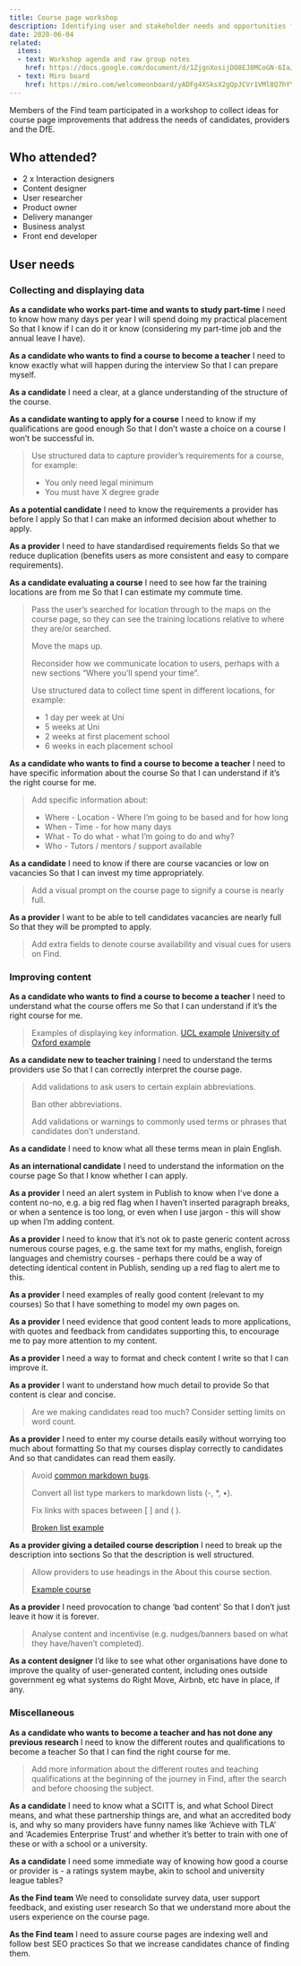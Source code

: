 ```yaml
---
title: Course page workshop
description: Identifying user and stakeholder needs and opportunities for course page improvements
date: 2020-06-04
related:
  items:
  - text: Workshop agenda and raw group notes
    href: https://docs.google.com/document/d/1ZjgnXosijDO8EJ8MCoGN-6IaJXNu0_A225oY1QqaCmo/edit?usp=sharing
  - text: Miro board
    href: https://miro.com/welcomeonboard/yADFg4XSksX2gQpJCVr1VMl8Q7hYYV0TaDUKObyCYuZp2Mam2b1K65efFUBhEY3b
---
```


Members of the Find team participated in a workshop to collect ideas for course page improvements that address the needs of candidates, providers and the DfE.
 
## Who attended?

* 2 x Interaction designers
* Content designer
* User researcher
* Product owner
* Delivery mananger
* Business analyst
* Front end developer

## User needs

### Collecting and displaying data

**As a candidate who works part-time and wants to study part-time**
I need to know how many days per year I will spend doing my practical placement
So that I know if I can do it or know (considering my part-time job and the annual leave I have).

**As a candidate who wants to find a course to become a teacher**
I need to know exactly what will happen during the interview
So that I can prepare myself.

**As a candidate**
I need a clear, at a glance understanding of the structure of the course.

**As a candidate wanting to apply for a course**
I need to know if my qualifications are good enough
So that I don’t waste a choice on a course I won’t be successful in.

>Use structured data to capture provider’s requirements for a course, for example:
> * You only need legal minimum
> * You must have X degree grade

**As a potential candidate**
I need to know the requirements a provider has before I apply
So that I can make an informed decision about whether to apply.

**As a provider**
I need to have standardised requirements fields
So that we reduce duplication (benefits users as more consistent and easy to compare requirements).

**As a candidate evaluating a course**
I need to see how far the training locations are from me
So that I can estimate my commute time.

>Pass the user’s searched for location through to the maps on the course page, so they can see the training locations relative to where they are/or searched.
>
>Move the maps up.
>
>Reconsider how we communicate location to users, perhaps with a new sections “Where you’ll spend your time”.
>
>Use structured data to collect time spent in different locations, for example:
> * 1 day per week at Uni
> * 5 weeks at Uni
> * 2 weeks at first placement school
> * 6 weeks in each placement school

**As a candidate who wants to find a course to become a teacher**
I need to have specific information about the course
So that I can understand if it’s the right course for me.

> Add specific information about:
> * Where - Location - Where I’m going to be based and for how long
> * When - Time - for how many days
> * What - To do what - what I’m going to do and why?
> * Who - Tutors / mentors / support available

**As a candidate**
I need to know if there are course vacancies or low on vacancies
So that I can invest my time appropriately.

> Add a visual prompt on the course page to signify a course is nearly full.

**As a provider**
I want to be able to tell candidates vacancies are nearly full
So that they will be prompted to apply.

> Add extra fields to denote course availability and visual cues for users on Find.

### Improving content

**As a candidate who wants to find a course to become a teacher**
I need to understand what the course offers me
So that I can understand if it’s the right course for me.

> Examples of displaying key information. 
> [UCL example](https://www.ucl.ac.uk/ioe/courses/teacher-training/mathematics-pgce) [University of Oxford example](http://www.education.ox.ac.uk/programmes/pgce/) 

**As a candidate new to teacher training**
I need to understand the terms providers use
So that I can correctly interpret the course page.

> Add validations to ask users to certain explain abbreviations. 
>
> Ban other abbreviations.
>
> Add validations or warnings to commonly used terms or phrases that candidates don’t understand.


**As a candidate**
I need to know what all these terms mean in plain English.

**As an international candidate**
I need to understand the information on the course page 
So that I know whether I can apply.

**As a provider**
I need an alert system in Publish to know when I’ve done a content no-no, e.g. a big red flag when I haven’t inserted paragraph breaks, or when a sentence is too long, or even when I use jargon - this will show up when I’m adding content.

**As a provider**
I need to know that it’s not ok to paste generic content across numerous course pages, e.g. the same text for my maths, english, foreign languages and chemistry courses - perhaps there could be a way of detecting identical content in Publish, sending up a red flag to alert me to this.

**As a provider**
I need examples of really good content (relevant to my courses)
So that I have something to model my own pages on.

**As a provider**
I need evidence that good content leads to more applications, with quotes and feedback from candidates supporting this, to encourage me to pay more attention to my content. 

**As a provider**
I need a way to format and check content I write so that I can improve it.

**As a provider** 
I want to understand how much detail to provide 
So that content is clear and concise.

> Are we making candidates read too much? Consider setting limits on word count.

**As a provider**
I need to enter my course details easily without worrying too much about formatting
So that my courses display correctly to candidates
And so that candidates can read them easily.

> Avoid [common markdown bugs](https://github.com/DFE-Digital/manage-courses-ui/issues/188).
> 
> Convert all list type markers to markdown lists (-, *, •).
> 
> Fix links with spaces between [ ] and ( ).
> 
> [Broken list example](https://www.find-postgraduate-teacher-training.service.gov.uk/course/E28/2M8K#section-entry
)

**As a provider giving a detailed course description**
I need to break up the description into sections
So that the description is well structured.

> Allow providers to use headings in the About this course section.
>
> [Example course](https://www.find-postgraduate-teacher-training.service.gov.uk/course/1EL/2VP3)

**As a provider**
I need provocation to change ‘bad content’
So that I don’t just leave it how it is forever.

> Analyse content and incentivise (e.g. nudges/banners based on what they have/haven’t completed).

**As a content designer**
I’d like to see what other organisations have done to improve the quality of user-generated content, including ones outside government eg what systems do Right Move, Airbnb, etc have in place, if any.

### Miscellaneous

**As a candidate who wants to become a teacher and has not done any previous research**
I need to know the different routes and qualifications to become a teacher
So that I can find the right course for me.

> Add more information about the different routes and teaching qualifications at the beginning of the journey in Find, after the search and before choosing the subject.

**As a candidate**
I need to know what a SCITT is, and what School Direct means, and what these partnership things are, and what an accredited body is, and why so many providers have funny names like ‘Achieve with TLA’ and ‘Academies Enterprise Trust’ and whether it’s better to train with one of these or with a school or a university. 

**As a candidate**
I need some immediate way of knowing how good a course or provider is - a ratings system maybe, akin to school and university league tables? 

**As the Find team**
We need to consolidate survey data, user support feedback, and existing user research 
So that we understand more about the users experience on the course page.

**As the Find team**
I need to assure course pages are indexing well and follow best SEO practices
So that we increase candidates chance of finding them.
